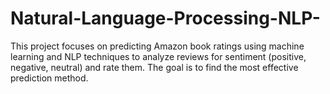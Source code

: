 # Natural-Language-Processing-NLP-
This project focuses on predicting Amazon book ratings using machine learning and NLP techniques to analyze reviews for sentiment (positive, negative, neutral) and rate them. The goal is to find the most effective prediction method.
